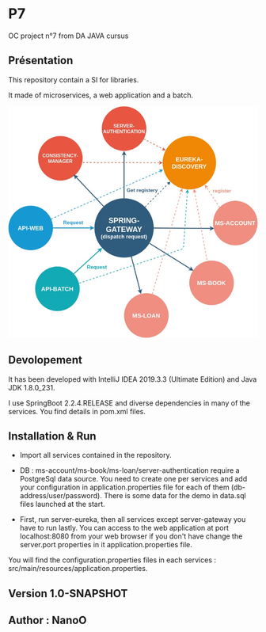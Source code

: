 # P7
OC project n°7 from DA JAVA cursus

## Présentation
This repository contain a SI for libraries.

It made of microservices, a web application and a batch. 

![architecture diagram](p7-architecture-diagram.jpg)

## Devolopement
It has been developed with IntelliJ IDEA 2019.3.3 (Ultimate Edition) and Java JDK 1.8.0_231.

I use SpringBoot 2.2.4.RELEASE and diverse dependencies in many of the services. 
You find details in pom.xml files.

## Installation & Run
- Import all services contained in the repository.
- DB : ms-account/ms-book/ms-loan/server-authentication require a PostgreSql data source. 
You need to create one per services and add your configuration in application.properties file
for each of them (db-address/user/password). 
There is some data for the demo in data.sql files launched at the start.



- First, run server-eureka, then all services except server-gateway you have to run lastly.
You can access to the web application at port localhost:8080 from your web browser if you don't 
have change the server.port properties in it application.properties file.

You will find the configuration.properties files in each services :
src/main/resources/application.properties.

## Version 1.0-SNAPSHOT

## Author : NanoO